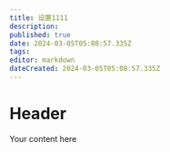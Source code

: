 ```yaml
---
title: 设置1111
description: 
published: true
date: 2024-03-05T05:08:57.335Z
tags: 
editor: markdown
dateCreated: 2024-03-05T05:08:57.335Z
---
```


# Header
Your content here
